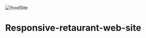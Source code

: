 ![foodSite](https://user-images.githubusercontent.com/101410443/163832345-80b43611-4d0a-40b6-be64-1e310f3aee18.png)
# Responsive-retaurant-web-site
